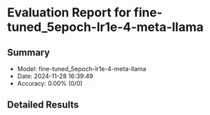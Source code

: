 # Evaluation Report for fine-tuned_5epoch-lr1e-4-meta-llama

## Summary
- Model: fine-tuned_5epoch-lr1e-4-meta-llama
- Date: 2024-11-28 16:39:49
- Accuracy: 0.00% (0/0)

## Detailed Results

